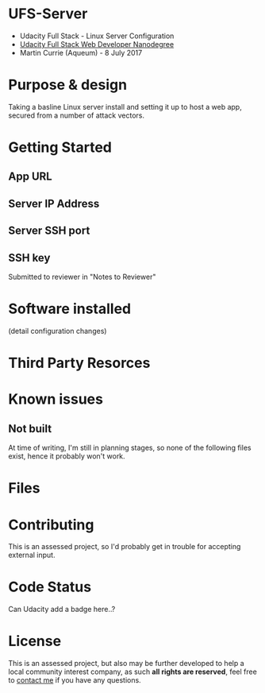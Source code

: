 # UFS-Server
- Udacity Full Stack - Linux Server Configuration
- [Udacity Full Stack Web Developer Nanodegree](
https://www.udacity.com/course/full-stack-web-developer-nanodegree--nd004)
- Martin Currie (Aqueum) - 8 July 2017

# Purpose & design
Taking a basline Linux server install and setting it up to host a web app, secured from a number of attack vectors.

# Getting Started
## App URL

## Server IP Address

## Server SSH port

## SSH key
Submitted to reviewer in "Notes to Reviewer"

# Software installed
(detail configuration changes)

# Third Party Resorces

# Known issues
## Not built
At time of writing, I'm still in planning stages, so none of the following files exist, hence it probably won't work.

# Files

# Contributing
This is an assessed project, so I'd probably get in trouble for accepting external input.

# Code Status
Can Udacity add a badge here..?

# License
This is an assessed project, but also may be further developed to help a local community interest company,
as such **all rights are reserved**, feel free to [contact me](http://www.aqueum.com/contact/)
if you have any questions.